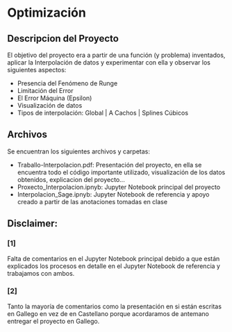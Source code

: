 # Optimización
## Descripcion del Proyecto
El objetivo del proyecto era a partir de una función (y problema) inventados, aplicar la Interpolación de datos y experimentar con ella y observar los siguientes aspectos:
  * Presencia del Fenómeno de Runge
  * Limitación del Error
  * El Error Máquina (Epsilon)
  * Visualización de datos
  * Tipos de interpolación: Global | A Cachos | Splines Cúbicos
  
## Archivos
Se encuentran los siguientes archivos y carpetas:
  * Traballo-Interpolacion.pdf: Presentación del proyecto, en ella se encuentra todo el código importante utilizado, visualización de los datos obtenidos, explicacion del proyecto...
  * Proxecto_Interpolacion.ipnyb: Jupyter Notebook principal del proyecto
  * Interpolacion_Sage.ipnyb: Jupyter Notebook de referencia y apoyo creado a partir de las anotaciones tomadas en clase

## Disclaimer:

### [1]
  Falta de comentarios en el Jupyter Notebook principal debido a que están explicados los procesos en detalle en el Jupyter Notebook de referencia y trabajamos con ambos.
  
### [2]
  Tanto la mayoría de comentarios como la presentación en si están escritas en Gallego en vez de en Castellano porque acordaramos de antemano entregar el proyecto en Gallego.

